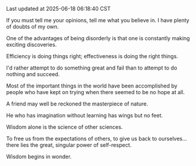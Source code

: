 Last updated at 2025-06-18 06:18:40 CST

If you must tell me your opinions, tell me what you believe in. I have plenty of doubts of my own.

One of the advantages of being disorderly is that one is constantly making exciting discoveries.

Efficiency is doing things right; effectiveness is doing the right things.

I'd rather attempt to do something great and fail than to attempt to do nothing and succeed.

Most of the important things in the world have been accomplished by people who have kept on trying when there seemed to be no hope at all.

A friend may well be reckoned the masterpiece of nature.

He who has imagination without learning has wings but no feet.

Wisdom alone is the science of other sciences.

To free us from the expectations of others, to give us back to ourselves... there lies the great, singular power of self-respect.

Wisdom begins in wonder.

